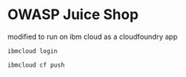 # OWASP Juice Shop

modified to run on ibm cloud as a cloudfoundry app

```
ibmcloud login

ibmcloud cf push
```
